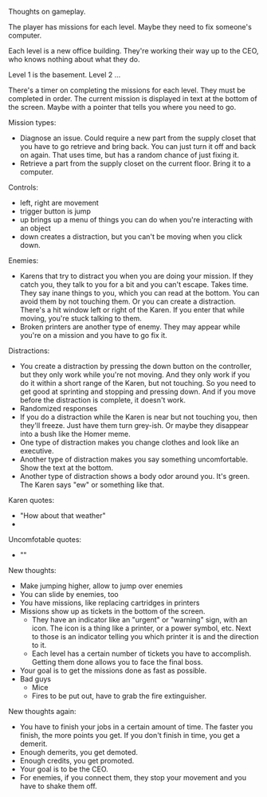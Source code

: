 Thoughts on gameplay.

The player has missions for each level. Maybe they need to fix someone's computer.

Each level is a new office building. They're working their way up to the CEO, who knows nothing about what they do.

Level 1 is the basement.
Level 2 ...

There's a timer on completing the missions for each level. They must be completed in order. The current mission is displayed in text at the bottom of the screen. Maybe with a pointer that tells you where you need to go.

Mission types:
* Diagnose an issue. Could require a new part from the supply closet that you have to go retrieve and bring back. You can just turn it off and back on again. That uses time, but has a random chance of just fixing it.
* Retrieve a part from the supply closet on the current floor. Bring it to a computer.

Controls:
* left, right are movement
* trigger button is jump
* up brings up a menu of things you can do when you're interacting with an object
* down creates a distraction, but you can't be moving when you click down.

Enemies:
* Karens that try to distract you when you are doing your mission. If they catch you, they talk to you for a bit and you can't escape. Takes time. They say inane things to you, which you can read at the bottom. You can avoid them by not touching them. Or you can create a distraction. There's a hit window left or right of the Karen. If you enter that while moving, you're stuck talking to them.
* Broken printers are another type of enemy. They may appear while you're on a mission and you have to go fix it.

Distractions:
* You create a distraction by pressing the down button on the controller, but they only work while you're not moving. And they only work if you do it within a short range of the Karen, but not touching. So you need to get good at sprinting and stopping and pressing down. And if you move before the distraction is complete, it doesn't work.
* Randomized responses
* If you do a distraction while the Karen is near but not touching you, then they'll freeze. Just have them turn grey-ish. Or maybe they disappear into a bush like the Homer meme.
* One type of distraction makes you change clothes and look like an executive.
* Another type of distraction makes you say something uncomfortable. Show the text at the bottom.
* Another type of distraction shows a body odor around you. It's green. The Karen says "ew" or something like that.

Karen quotes:
* "How about that weather"
* 

Uncomfotable quotes:
* ""


New thoughts:
* Make jumping higher, allow to jump over enemies
* You can slide by enemies, too
* You have missions, like replacing cartridges in printers
* Missions show up as tickets in the bottom of the screen.
  * They have an indicator like an "urgent" or "warning" sign, with an icon.
    The icon is a thing like a printer, or a power symbol, etc.
    Next to those is an indicator telling you which printer it is and the direction to it.
  * Each level has a certain number of tickets you have to accomplish. Getting them done
    allows you to face the final boss.
* Your goal is to get the missions done as fast as possible.
* Bad guys
  * Mice
  * Fires to be put out, have to grab the fire extinguisher.


New thoughts again:
* You have to finish your jobs in a certain amount of time. The faster you finish, the
  more points you get. If you don't finish in time, you get a demerit.
* Enough demerits, you get demoted.
* Enough credits, you get promoted.
* Your goal is to be the CEO.
* For enemies, if you connect them, they stop your movement and you have to shake them off.
